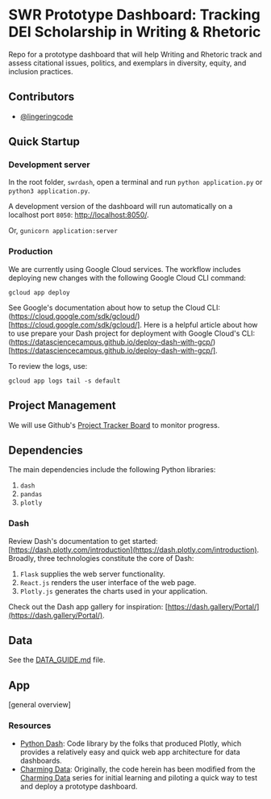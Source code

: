 # SWR Prototype Dashboard: Tracking DEI Scholarship in Writing &amp; Rhetoric

Repo for a prototype dashboard that will help Writing and Rhetoric track and assess citational issues, politics, and exemplars in diversity, equity, and inclusion practices.

## Contributors

- [@lingeringcode](https://github.com/lingeringcode/)

## Quick Startup

### Development server

In the root folder, `swrdash`, open a terminal and run `python application.py` or `python3 application.py`. 

A development version of the dashboard will run automatically on a localhost port `8050`: [http://localhost:8050/](http://localhost:8050/).

Or, `gunicorn application:server`

### Production

We are currently using Google Cloud services. The workflow includes deploying new changes with the following Google Cloud CLI command:

```
gcloud app deploy 
```

See Google's documentation about how to setup the Cloud CLI: (https://cloud.google.com/sdk/gcloud/)[https://cloud.google.com/sdk/gcloud/]. Here is a helpful article about how to use prepare your Dash project for deployment with Google Cloud's CLI: (https://datasciencecampus.github.io/deploy-dash-with-gcp/)[https://datasciencecampus.github.io/deploy-dash-with-gcp/].

To review the logs, use:

```
gcloud app logs tail -s default
```

## Project Management

We will use Github's [Project Tracker Board](https://github.com/orgs/SWR-Citation-Project/projects/1/views/1) to monitor progress.

## Dependencies

The main dependencies include the following Python libraries:

1. `dash`
2. `pandas`
3. `plotly`

### Dash

Review Dash's documentation to get started: [https://dash.plotly.com/introduction](https://dash.plotly.com/introduction). Broadly, three technologies constitute the core of Dash:

1. `Flask` supplies the web server functionality.
2. `React.js` renders the user interface of the web page.
3. `Plotly.js` generates the charts used in your application.

Check out the Dash app gallery for inspiration: [https://dash.gallery/Portal/](https://dash.gallery/Portal/).

## Data

See the [DATA_GUIDE.md](DATA_GUIDE.md) file.

## App

[general overview]

### Resources

- [Python Dash](https://dash.plotly.com/introduction): Code library by the folks that produced Plotly, which provides a relatively easy and quick web app architecture for data dashboards.
- [Charming Data](https://www.youtube.com/c/CharmingData/search?query=python%20dash): Originally, the code herein has been modified from the [Charming Data](https://www.youtube.com/c/CharmingData/search?query=python%20dash) series for initial learning and piloting a quick way to test and deploy a prototype dashboard.